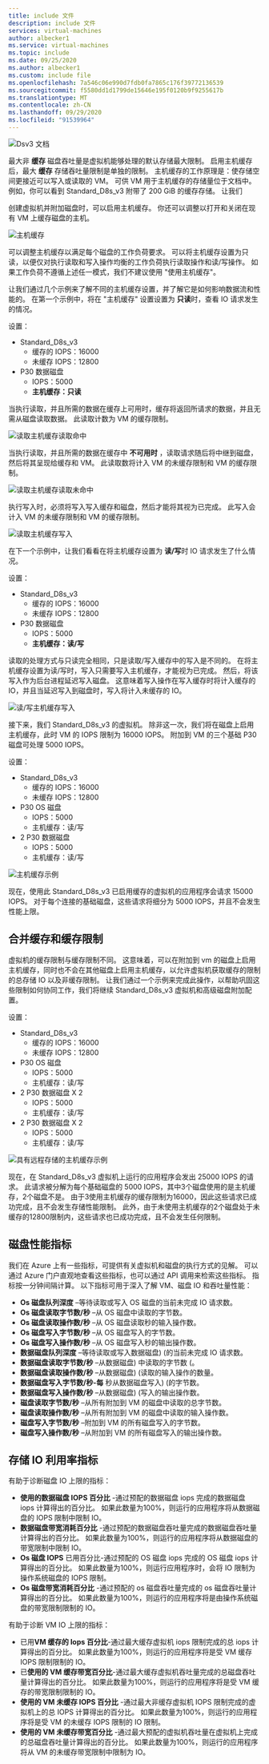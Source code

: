```yaml
---
title: include 文件
description: include 文件
services: virtual-machines
author: albecker1
ms.service: virtual-machines
ms.topic: include
ms.date: 09/25/2020
ms.author: albecker1
ms.custom: include file
ms.openlocfilehash: 7a546c06e990d7fdb0fa7865c176f39772136539
ms.sourcegitcommit: f5580dd1d1799de15646e195f0120b9f9255617b
ms.translationtype: MT
ms.contentlocale: zh-CN
ms.lasthandoff: 09/29/2020
ms.locfileid: "91539964"
---
```

![Dsv3 文档](media/vm-disk-performance/dsv3-documentation.jpg)

最大非 **缓存** 磁盘吞吐量是虚拟机能够处理的默认存储最大限制。 启用主机缓存后，最大 **缓存** 存储吞吐量限制是单独的限制。 主机缓存的工作原理是：使存储空间更接近可以写入或读取的 VM。 可供 VM 用于主机缓存的存储量位于文档中。 例如，你可以看到 Standard_D8s_v3 附带了 200 GiB 的缓存存储。 让我们 

创建虚拟机并附加磁盘时，可以启用主机缓存。 你还可以调整以打开和关闭在现有 VM 上缓存磁盘的主机。

![主机缓存](media/vm-disk-performance/host-caching.jpg)

可以调整主机缓存以满足每个磁盘的工作负荷要求。 可以将主机缓存设置为只读，以便仅对执行读取和写入操作均衡的工作负荷执行读取操作和读/写操作。 如果工作负荷不遵循上述任一模式，我们不建议使用 "使用主机缓存"。 

让我们通过几个示例来了解不同的主机缓存设置，并了解它是如何影响数据流和性能的。 在第一个示例中，将在 "主机缓存" 设置设置为 **只读**时，查看 IO 请求发生的情况。

设置：
- Standard_D8s_v3 
    - 缓存的 IOPS：16000
    - 未缓存 IOPS：12800
- P30 数据磁盘 
    - IOPS：5000
    - **主机缓存：只读** 

当执行读取，并且所需的数据在缓存上可用时，缓存将返回所请求的数据，并且无需从磁盘读取数据。 此读取计数为 VM 的缓存限制。

![读取主机缓存读取命中](media/vm-disk-performance/host-caching-read-hit.jpg)

当执行读取，并且所需的数据在缓存中 **不可用时** ，读取请求随后将中继到磁盘，然后将其呈现给缓存和 VM。 此读取数将计入 VM 的未缓存限制和 VM 的缓存限制。

![读取主机缓存读取未命中](media/vm-disk-performance/host-caching-read-miss.jpg)

执行写入时，必须将写入写入缓存和磁盘，然后才能将其视为已完成。 此写入会计入 VM 的未缓存限制和 VM 的缓存限制。

![读取主机缓存写入](media/vm-disk-performance/host-caching-write.jpg)

在下一个示例中，让我们看看在将主机缓存设置为 **读/写**时 IO 请求发生了什么情况。

设置：
- Standard_D8s_v3 
    - 缓存的 IOPS：16000
    - 未缓存 IOPS：12800
- P30 数据磁盘 
    - IOPS：5000
    - **主机缓存：读/写** 

读取的处理方式与只读完全相同，只是读取/写入缓存中的写入是不同的。 在将主机缓存设置为读/写时，写入只需要写入主机缓存，才能视为已完成。 然后，将该写入作为后台进程延迟写入磁盘。 这意味着写入操作在写入缓存时将计入缓存的 IO，并且当延迟写入到磁盘时，写入将计入未缓存的 IO。

![读/写主机缓存写入](media/vm-disk-performance/host-caching-read-write.jpg)

接下来，我们 Standard_D8s_v3 的虚拟机。 除非这一次，我们将在磁盘上启用主机缓存，此时 VM 的 IOPS 限制为 16000 IOPS。 附加到 VM 的三个基础 P30 磁盘可处理 5000 IOPS。

设置：
- Standard_D8s_v3 
    - 缓存的 IOPS：16000
    - 未缓存 IOPS：12800
- P30 OS 磁盘 
    - IOPS：5000
    - 主机缓存：读/写 
- 2 P30 数据磁盘
    - IOPS：5000
    - 主机缓存：读/写

![主机缓存示例](media/vm-disk-performance/host-caching-example-without-remote.jpg)

现在，使用此 Standard_D8s_v3 已启用缓存的虚拟机的应用程序会请求 15000 IOPS。 对于每个连接的基础磁盘，这些请求将细分为 5000 IOPS，并且不会发生性能上限。

## <a name="combined-uncached-and-cached-limits"></a>合并缓存和缓存限制

虚拟机的缓存限制与缓存限制不同。 这意味着，可以在附加到 vm 的磁盘上启用主机缓存，同时也不会在其他磁盘上启用主机缓存，以允许虚拟机获取缓存的限制的总存储 IO 以及非缓存限制。 让我们通过一个示例来完成此操作，以帮助巩固这些限制如何协同工作，我们将继续 Standard_D8s_v3 虚拟机和高级磁盘附加配置。

设置：
- Standard_D8s_v3 
    - 缓存的 IOPS：16000
    - 未缓存 IOPS：12800
- P30 OS 磁盘 
    - IOPS：5000
    - 主机缓存：读/写
- 2 P30 数据磁盘 X 2
    - IOPS：5000
    - 主机缓存：读/写
- 2 P30 数据磁盘 X 2
    - IOPS：5000
    - 主机缓存：读/写

![具有远程存储的主机缓存示例](media/vm-disk-performance/host-caching-example-with-remote.jpg)

现在，在 Standard_D8s_v3 虚拟机上运行的应用程序会发出 25000 IOPS 的请求。 此请求被分解为每个基础磁盘的 5000 IOPS，其中3个磁盘使用的是主机缓存，2个磁盘不是。 由于3使用主机缓存的缓存限制为16000，因此这些请求已成功完成，且不会发生存储性能限制。 此外，由于未使用主机缓存的2个磁盘处于未缓存的12800限制内，这些请求也已成功完成，且不会发生任何限制。

## <a name="metrics-for-disk-performance"></a>磁盘性能指标
我们在 Azure 上有一些指标，可提供有关虚拟机和磁盘的执行方式的见解。 可以通过 Azure 门户直观地查看这些指标，也可以通过 API 调用来检索这些指标。 指标按一分钟间隔计算。 以下指标可用于深入了解 VM、磁盘 IO 和吞吐量性能：
- **Os 磁盘队列深度** –等待读取或写入 OS 磁盘的当前未完成 IO 请求数。
- **Os 磁盘读取字节数/秒** –从 OS 磁盘中读取的字节数。
- **Os 磁盘读取操作数/秒** –从 OS 磁盘读取秒的输入操作数。
- **Os 磁盘写入字节数/秒** –从 OS 磁盘写入的字节数。
- **Os 磁盘写入操作数/秒** –从 OS 磁盘写入秒的输出操作数。
- **数据磁盘队列深度** –等待读取或写入数据磁盘)  (的当前未完成 IO 请求数。
- **数据磁盘读取字节数/秒** –从数据磁盘) 中读取的字节数 (。
- **数据磁盘读取操作数/秒** –从数据磁盘)  (读取的输入操作的数量。
- **数据磁盘写入字节数/秒-每** 秒从数据磁盘写入)  (的字节数。
- **数据磁盘写入操作数/秒** –从数据磁盘)  (写入的输出操作数。
- **磁盘读取字节数/秒** –从所有附加到 VM 的磁盘中读取的总字节数。
- **磁盘读取操作数/秒** –从所有附加到 VM 的磁盘中读取的输入操作数。
- **磁盘写入字节数/秒** –附加到 VM 的所有磁盘写入的字节数。
- **磁盘写入操作数/秒** –从附加到 VM 的所有磁盘写入的输出操作数。

## <a name="storage-io-utilization-metrics"></a>存储 IO 利用率指标
有助于诊断磁盘 IO 上限的指标：
- **使用的数据磁盘 IOPS 百分比** -通过预配的数据磁盘 iops 完成的数据磁盘 iops 计算得出的百分比。 如果此数量为100%，则运行的应用程序将从数据磁盘的 IOPS 限制中限制 IO。
- **数据磁盘带宽消耗百分比** -通过预配的数据磁盘吞吐量完成的数据磁盘吞吐量计算得出的百分比。 如果此数量为100%，则运行的应用程序将从数据磁盘的带宽限制中限制 IO。
- **Os 磁盘 IOPS** 已用百分比-通过预配的 OS 磁盘 iops 完成的 OS 磁盘 iops 计算得出的百分比。 如果此数量为100%，则运行应用程序时，会将 IO 限制为操作系统磁盘的 IOPS 限制。
- **Os 磁盘带宽消耗百分比** -通过预配的 os 磁盘吞吐量完成的 os 磁盘吞吐量计算得出的百分比。 如果此数量为100%，则运行的应用程序将是由操作系统磁盘的带宽限制限制的 IO。

有助于诊断 VM IO 上限的指标：
- 已用**VM 缓存的 Iops 百分比**-通过最大缓存虚拟机 iops 限制完成的总 iops 计算得出的百分比。 如果此数量为100%，则运行的应用程序将是受 VM 缓存 IOPS 限制限制的 IO。
- 已**使用的 VM 缓存带宽百分比**-通过最大缓存虚拟机吞吐量完成的总磁盘吞吐量计算得出的百分比。 如果此数量为100%，则运行的应用程序将是受 VM 缓存的带宽限制限制的 IO。
- **使用的 VM 未缓存 IOPS 百分比** -通过最大非缓存虚拟机 IOPS 限制完成的虚拟机上的总 IOPS 计算得出的百分比。 如果此数量为100%，则运行的应用程序将是受 VM 的未缓存 IOPS 限制的 IO 限制。
- **使用的 VM 未缓存带宽百分比** -通过最大预配的虚拟机吞吐量在虚拟机上完成的总磁盘吞吐量计算得出的百分比。 如果此数量为100%，则运行的应用程序将从 VM 的未缓存带宽限制中限制为 IO。

